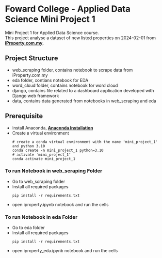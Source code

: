 # Foward College - Applied Data Science Mini Project 1
Mini Project 1 for Applied Data Science course.<br> 
This project analyse a dataset of new listed properties on 2024-02-01 from __[iProperty.com.my](https://www.iproperty.com.my/new-property)__.

## Project Structure
- web_scraping folder, contains notebook to scrape data from iProperty.com.my
- eda folder, contians notebook for EDA
- word_cloud folder, contains notebook for word cloud
- django, contains file related to a dashboard application developed with Django web framework
- data, contains data generated from notebooks in web_scraping and eda

## Prerequisite
- Install Anaconda, __[Anaconda Installation](https://docs.anaconda.com/free/anaconda/install/index.html)__
- Create a virtual environment
  ```
  # create a conda virtual environment with the name 'mini_project_1' and python 3.10
  conda create -n mini_project_1 python=3.10
  # activate 'mini_project_1'
  conda activate mini_project_1
  ```

### To run Notebook in web_scraping Folder
- Go to web_scraping folder
- Install all required packages
  ```
  pip install -r requirements.txt
  ```
- open iproperty.ipynb notebook and run the cells

### To run Notebook in eda Folder
- Go to eda folder
- Install all required packages
  ```
  pip install -r requirements.txt
  ```
- open iproperty_eda.ipynb notebook and run the cells
